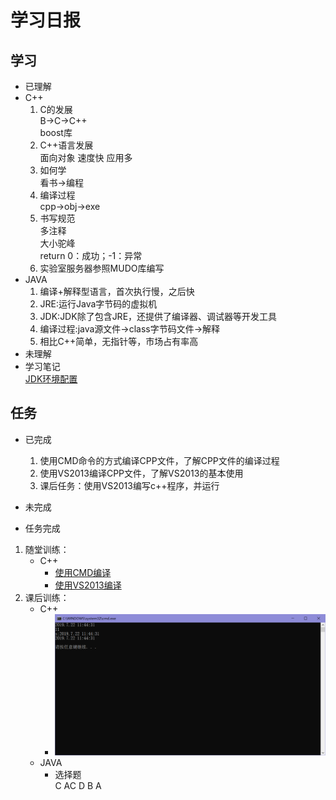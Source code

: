 # 学习日报
## 学习
* 已理解  
* C++  
    1. C的发展  
    B->C->C++  
    boost库
    2. C++语言发展  
    面向对象
    速度快
    应用多
    3. 如何学  
    看书->编程
    4. 编译过程  
    cpp->obj->exe
    5. 书写规范  
     多注释  
     大小驼峰  
     return 0：成功；-1：异常  
    6. 实验室服务器参照MUDO库编写
* JAVA  
    1. 编译+解释型语言，首次执行慢，之后快
    2. JRE:运行Java字节码的虚拟机
    3. JDK:JDK除了包含JRE，还提供了编译器、调试器等开发工具
    4. 编译过程:java源文件->class字节码文件->解释
    5. 相比C++简单，无指针等，市场占有率高
* 未理解  
* 学习笔记  
    [JDK环境配置](https://www.runoob.com/java/java-environment-setup.html)
    
## 任务
* 已完成
    1. 使用CMD命令的方式编译CPP文件，了解CPP文件的编译过程
    2. 使用VS2013编译CPP文件，了解VS2013的基本使用
    3. 课后任务：使用VS2013编写c++程序，并运行

* 未完成
    
* 任务完成
1. 随堂训练：
    * C++
        * [使用CMD编译](http://49.4.68.29:5566/zhangxu1997/summer-test/tree/master/c++/practice/7-22-1)
        * [使用VS2013编译](http://49.4.68.29:5566/zhangxu1997/summer-test/tree/master/c++/practice/7-22)
2. 课后训练：  
    * C++
        * ![输出时间](https://github.com/zhangxu-ai/tupianku/blob/master/722time.PNG)
    * JAVA 
        * 选择题  
        C AC D B A